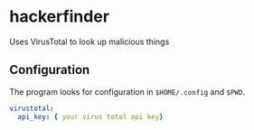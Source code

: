 # hackerfinder
Uses VirusTotal to look up malicious things

## Configuration

The program looks for configuration in `$HOME/.config` and `$PWD`.

```yaml
virustotal:
  api_key: { your virus total api key}
```

